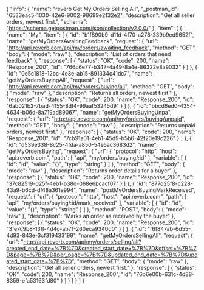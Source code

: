 {
  "info": {
    "name": "reverb Get My Orders Selling All",
    "_postman_id": "6533eac5-1030-42e6-9002-98699e2132e2",
    "description": "Get all seller orders, newest first.",
    "schema": "https://schema.getpostman.com/json/collection/v2.0.0/"
  },
  "item": [
    {
      "name": "My",
      "item": [
        {
          "id": "b1f890b9-d11d-4f70-a278-339b9ed9652f",
          "name": "getMyOrdersAwaitingFeedback",
          "request": {
            "url": "http://api.reverb.com/api/my/orders/awaiting_feedback",
            "method": "GET",
            "body": {
              "mode": "raw"
            },
            "description": "List of orders that need feedback"
          },
          "response": [
            {
              "status": "OK",
              "code": 200,
              "name": "Response_200",
              "id": "766c6e77-b347-4a49-8a4e-86322e8a9032"
            }
          ]
        },
        {
          "id": "0e5c1818-12bc-4e3e-ab15-891334c41dc7",
          "name": "getMyOrdersBuyingAll",
          "request": {
            "url": "http://api.reverb.com/api/my/orders/buying/all",
            "method": "GET",
            "body": {
              "mode": "raw"
            },
            "description": "Returns all orders, newest first."
          },
          "response": [
            {
              "status": "OK",
              "code": 200,
              "name": "Response_200",
              "id": "6ab021b2-7bad-4155-8df4-99aaf53245d9"
            }
          ]
        },
        {
          "id": "bbcd6ed0-4354-4634-b06d-8a719ad89067",
          "name": "getMyOrdersBuyingUnpa",
          "request": {
            "url": "http://api.reverb.com/api/my/orders/buying/unpaid",
            "method": "GET",
            "body": {
              "mode": "raw"
            },
            "description": "Returns unpaid orders, newest first."
          },
          "response": [
            {
              "status": "OK",
              "code": 200,
              "name": "Response_200",
              "id": "7cb91a01-4eb1-45d9-b5b6-42f20e19c226"
            }
          ]
        },
        {
          "id": "d539e338-8c25-4fda-a850-54e5ac3683d2",
          "name": "getMyOrdersBuying",
          "request": {
            "url": {
              "protocol": "http",
              "host": "api.reverb.com",
              "path": [
                "api",
                "my/orders/buying/:id"
              ],
              "variable": [
                {
                  "id": "id",
                  "value": "{}",
                  "type": "string"
                }
              ]
            },
            "method": "GET",
            "body": {
              "mode": "raw"
            },
            "description": "Returns order details for a buyer"
          },
          "response": [
            {
              "status": "OK",
              "code": 200,
              "name": "Response_200",
              "id": "37c82519-d25f-4eb1-b38d-068e6bcacf07"
            }
          ]
        },
        {
          "id": "877d25f8-c228-43a9-b6cd-df48a361e994",
          "name": "postMyOrdersBuyingMarkReceived",
          "request": {
            "url": {
              "protocol": "http",
              "host": "api.reverb.com",
              "path": [
                "api",
                "my/orders/buying/:id/mark_received"
              ],
              "variable": [
                {
                  "id": "id",
                  "value": "{}",
                  "type": "string"
                }
              ]
            },
            "method": "POST",
            "body": {
              "mode": "raw"
            },
            "description": "Marks an order as received by the buyer"
          },
          "response": [
            {
              "status": "OK",
              "code": 200,
              "name": "Response_200",
              "id": "3fe7c9b8-13ff-4d4c-ab71-260eca9340d0"
            }
          ]
        },
        {
          "id": "f6f847ab-6d55-4d93-843e-3cf319433199",
          "name": "getMyOrdersSellingAll",
          "request": {
            "url": "http://api.reverb.com/api/my/orders/selling/all?created_end_date=%7B%7D&created_start_date=%7B%7D&offset=%7B%7D&page=%7B%7D&per_page=%7B%7D&updated_end_date=%7B%7D&updated_start_date=%7B%7D",
            "method": "GET",
            "body": {
              "mode": "raw"
            },
            "description": "Get all seller orders, newest first."
          },
          "response": [
            {
              "status": "OK",
              "code": 200,
              "name": "Response_200",
              "id": "76b6e00b-631c-4d88-8359-efa53163fd80"
            }
          ]
        }
      ]
    }
  ]
}